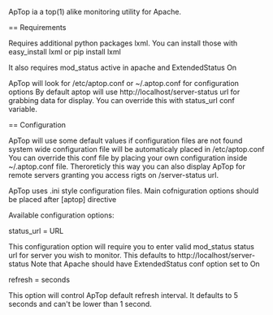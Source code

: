 ApTop ia a top(1) alike monitoring utility for Apache.

== Requirements

Requires additional python packages lxml.
You can install those with easy_install lxml or pip install lxml

It also requires mod_status active in apache and ExtendedStatus On

ApTop will look for /etc/aptop.conf or ~/.aptop.conf for configuration options
By default aptop will use http://localhost/server-status url for grabbing 
data for display. You can override this with status_url conf variable.

== Configuration

ApTop will use some default values if configuration files are not found
system wide configuration file will be automaticaly placed in /etc/aptop.conf
You can override this conf file by placing your own configuration inside
~/.aptop.conf file. Theroreticly this way you can also display ApTop for remote
servers granting you access rigts on /server-status url.

ApTop uses .ini style configuration files. Main cofniguration options should be
placed after [aptop] directive

Available configuration options:

status_url = URL

This configuration option will require you to enter valid mod_status status url
for server you wish to monitor.
This defaults to http://localhost/server-status
Note that Apache should have ExtendedStatus conf option set to On

refresh = seconds

This option will control ApTop default refresh interval. It defaults 
to 5 seconds and can't be lower than 1 second. 

